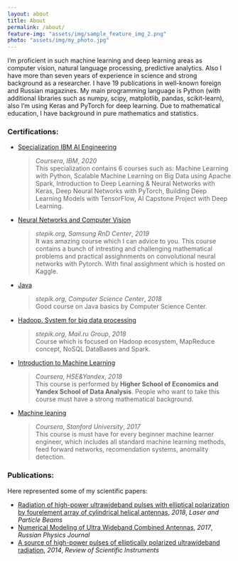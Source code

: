 ```yaml
---
layout: about
title: About
permalink: /about/
feature-img: "assets/img/sample_feature_img_2.png"
photo: "assets/img/my_photo.jpg"
---
```


I’m proficient in such machine learning and deep learning areas as computer vision, natural language processing, predictive analytics. Also I have more than seven years of experience in science and strong background as a researcher. I have 19 publications in well-known foreign and Russian magazines. My main programming language is Python (with additional libraries such as numpy, scipy, matplotlib, pandas, scikit-learn), also I’m using Keras and PyTorch for deep learning. Due to mathematical education, I have background in pure mathematics and statistics.

### Certifications:
- [Specialization IBM AI Engineering](https://www.coursera.org/account/accomplishments/specialization/XS3WVRQXBC4Z)
    >*Coursera*, *IBM*, *2020*<br />
    This specialization contains 6 courses such as: Machine Learning with Python, Scalable Machine Learning on Big Data using Apache Spark, Introduction to Deep Learning &
    Neural Networks with Keras, Deep Neural Networks with PyTorch, Building Deep Learning Models
    with TensorFlow, AI Capstone Project with Deep Learning.
- [Neural Networks and Computer Vision](https://stepik.org/cert/223206)
    >*stepik.org*, *Samsung RnD Center*, *2019*<br />
    It was amazing course which I can advice to you. This course contains a bunch of intresting and challenging mathematical problems and practical assighnments on convolutional neural networks with Pytorch. With final assighment which is hosted on Kaggle.
- [Java](https://stepik.org/cert/114656)
    >*stepik.org*, *Computer Science Center*, *2018*<br />
    Good course on Java basics by Computer Science Center.
- [Hadoop. System for big data processing](https://stepik.org/cert/106998)
    >*stepik.org*, *Mail.ru Group*, *2018*<br />
    Course which is focused on Hadoop ecosystem, MapReduce concept, NoSQL DataBases and Spark. 
- [Introduction to Machine Learning](https://www.coursera.org/account/accomplishments/certificate/3PQD4U7UTPJ6)
    >*Coursera*, *HSE&Yandex*, *2018*<br />
    This course is performed by **Higher School of Economics and Yandex School of Data Analysis**. People who want to take this course must have a strong mathematical background. 
- [Machine leaning](https://www.coursera.org/account/accomplishments/certificate/7XSCNX4AL85L)
    >*Coursera*, *Stanford University*, *2017*<br />
    This course is must have for every beginner machine learner engineer, which includes all standard
 machine learning methods, feed forward networks, recomendation systems, anomality detection.<br />

### Publications:<br />
Here represented some of my scientific papers:<br />

 - [Radiation of high-power ultrawideband pulses with elliptical polarization by fourelement
array of cylindrical helical antennas](/assets/pdf/laser&particle.pdf), *2018*, *Laser and Particle Beams*<br />
- [Numerical Modeling of Ultra Wideband Combined Antennas](/assets/pdf/numerical_modeling.pdf), *2017*, *Russian Physics Journal*<br />
- [A source of high-power pulses of elliptically polarized ultrawideband radiation](/assets/pdf/rsi.pdf), *2014*, *Review of Scientific Instruments*<br />